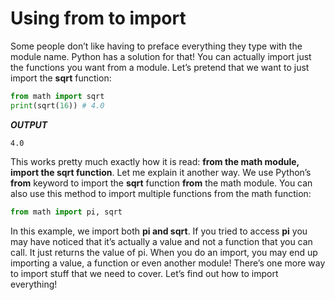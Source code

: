 # Using from to import

Some people don’t like having to preface everything they type with the module name. Python has a solution for that! You can actually import just the functions you want from a module. Let’s pretend that we want to just import the **sqrt** function:

```python
from math import sqrt
print(sqrt(16)) # 4.0
```
***OUTPUT***
```
4.0

```
This works pretty much exactly how it is read: **from the math module, import the sqrt function**. Let me explain it another way. We use Python’s **from** keyword to import the **sqrt** function **from** the math module. You can also use this method to import multiple functions from the math function:
```python
from math import pi, sqrt
```
In this example, we import both **pi and sqrt**. If you tried to access **pi** you may have noticed that it’s actually a value and not a function that you can call. It just returns the value of pi. When you do an import, you may end up importing a value, a function or even another module! There’s one more way to import stuff that we need to cover. Let’s find out how to import everything!

